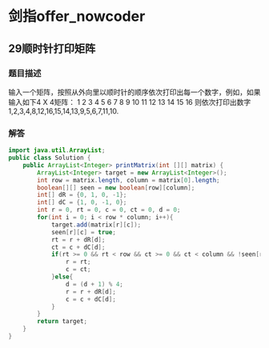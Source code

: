 # 剑指offer_nowcoder

## 29顺时针打印矩阵

### 题目描述

输入一个矩阵，按照从外向里以顺时针的顺序依次打印出每一个数字，例如，如果输入如下4 X 4矩阵： 1 2 3 4 5 6 7 8 9 10 11 12 13 14 15 16 则依次打印出数字1,2,3,4,8,12,16,15,14,13,9,5,6,7,11,10.

### 解答

```java
import java.util.ArrayList;
public class Solution {
    public ArrayList<Integer> printMatrix(int [][] matrix) {
        ArrayList<Integer> target = new ArrayList<Integer>();
        int row = matrix.length, column = matrix[0].length;
        boolean[][] seen = new boolean[row][column];
        int[] dR = {0, 1, 0, -1};
        int[] dC = {1, 0, -1, 0};
        int r = 0, rt = 0, c = 0, ct = 0, d = 0;
        for(int i = 0; i < row * column; i++){
            target.add(matrix[r][c]);
            seen[r][c] = true;
            rt = r + dR[d];
            ct = c + dC[d];
            if(rt >= 0 && rt < row && ct >= 0 && ct < column && !seen[rt][ct]){
                r = rt;
                c = ct;
            }else{
                d = (d + 1) % 4;
                r = r + dR[d];
                c = c + dC[d];
            }
        }
        return target;
    }
}
```
